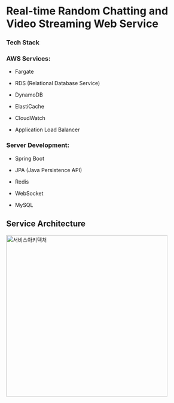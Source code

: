 # Real-time Random Chatting and Video Streaming Web Service

### Tech Stack

### AWS Services:

- Fargate

- RDS (Relational Database Service)

- DynamoDB

- ElastiCache

- CloudWatch

- Application Load Balancer

### Server Development:

- Spring Boot

- JPA (Java Persistence API)

- Redis

- WebSocket
  
- MySQL
## Service Architecture
<img width="431" alt="서비스아키텍처" src="https://github.com/user-attachments/assets/72e3a3dd-ac25-4d59-a49e-23b0438d1a65" />




